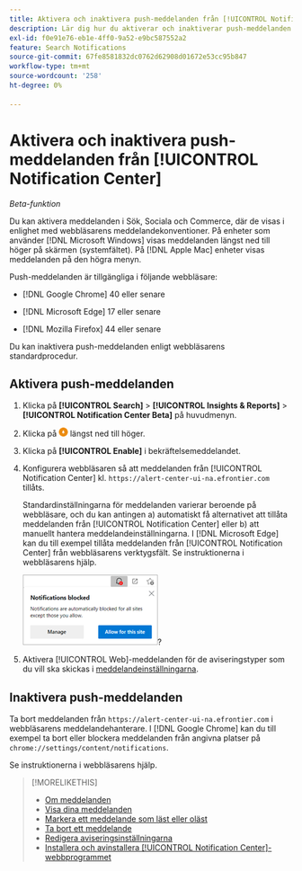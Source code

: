 ```yaml
---
title: Aktivera och inaktivera push-meddelanden från [!UICONTROL Notification Center]
description: Lär dig hur du aktiverar och inaktiverar push-meddelanden från [!UICONTROL Notification Center].
exl-id: f0e91e76-eb1e-4ff0-9a52-e9bc587552a2
feature: Search Notifications
source-git-commit: 67fe8581832dc0762d62908d01672e53cc95b847
workflow-type: tm+mt
source-wordcount: '258'
ht-degree: 0%

---
```


# Aktivera och inaktivera push-meddelanden från [!UICONTROL Notification Center]

*Beta-funktion*

Du kan aktivera meddelanden i Sök, Sociala och Commerce, där de visas i enlighet med webbläsarens meddelandekonventioner. På enheter som använder [!DNL Microsoft Windows] visas meddelanden längst ned till höger på skärmen (systemfältet). På [!DNL Apple Mac] enheter visas meddelanden på den högra menyn.

Push-meddelanden är tillgängliga i följande webbläsare:

* [!DNL Google Chrome] 40 eller senare

* [!DNL Microsoft Edge] 17 eller senare

* [!DNL Mozilla Firefox] 44 eller senare

Du kan inaktivera push-meddelanden enligt webbläsarens standardprocedur.

## Aktivera push-meddelanden

1. Klicka på **[!UICONTROL Search]** > **[!UICONTROL Insights & Reports]** > **[!UICONTROL Notification Center Beta]** på huvudmenyn.

2. Klicka på ![Aktivera push-meddelanden](/help/search-social-commerce/assets/notifications-push.png "Aktivera push-meddelanden") längst ned till höger.

3. Klicka på **[!UICONTROL Enable]** i bekräftelsemeddelandet.

4. Konfigurera webbläsaren så att meddelanden från [!UICONTROL Notification Center] kl. `https://alert-center-ui-na.efrontier.com` tillåts.

   Standardinställningarna för meddelanden varierar beroende på webbläsare, och du kan antingen a) automatiskt få alternativet att tillåta meddelanden från [!UICONTROL Notification Center] eller b) att manuellt hantera meddelandeinställningarna. I [!DNL Microsoft Edge] kan du till exempel tillåta meddelanden från [!UICONTROL Notification Center] från webbläsarens verktygsfält. Se instruktionerna i webbläsarens hjälp.

   ![Var ska du hantera meddelandeinställningar i Microsoft Edge](/help/search-social-commerce/assets/notifications-blocked-dialog.png "Var ska du hantera meddelandeinställningar i Microsoft Edge")?

5. Aktivera [!UICONTROL Web]-meddelanden för de aviseringstyper som du vill ska skickas i [meddelandeinställningarna](notification-edit.md).

## Inaktivera push-meddelanden

Ta bort meddelanden från `https://alert-center-ui-na.efrontier.com` i webbläsarens meddelandehanterare. I [!DNL Google Chrome] kan du till exempel ta bort eller blockera meddelanden från angivna platser på `chrome://settings/content/notifications`.

Se instruktionerna i webbläsarens hjälp.

>[!MORELIKETHIS]
>
>* [Om meddelanden](/help/search-social-commerce/notifications/notification-about.md)
>* [Visa dina meddelanden](notification-view.md)
>* [Markera ett meddelande som läst eller oläst](notification-mark-read-unread.md)
>* [Ta bort ett meddelande](notification-delete.md)
>* [Redigera aviseringsinställningarna](notification-edit.md)
>* [Installera och avinstallera [!UICONTROL Notification Center]-webbprogrammet](notification-app-install-uninstall.md)
